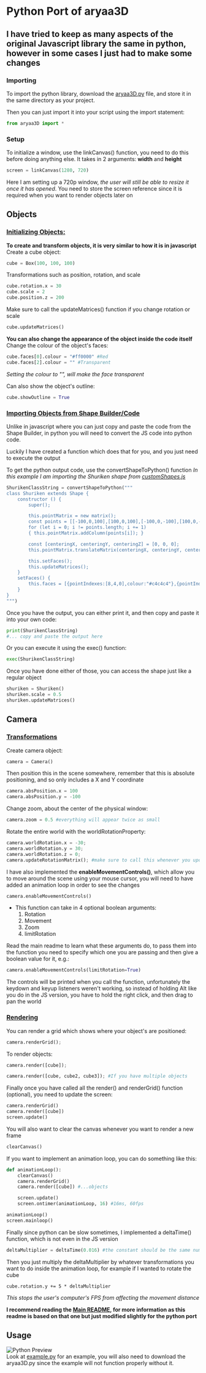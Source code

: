 # Python Port of aryaa3D
## I have tried to keep as many aspects of the original Javascript library the same in python, however in some cases I just had to make some changes

### Importing
To import the python library, download the [aryaa3D.py](aryaa3D.py) file, and store it in the same directory as your project.

Then you can just import it into your script using the import statement:
```python
from aryaa3D import *
```

### Setup
To initialize a window, use the linkCanvas() function, you need to do this before doing anything else. It takes in 2 arguments: **width** and **height**
```python
screen = linkCanvas(1280, 720)
```
Here I am setting up a 720p window, *the user will still be able to resize it once it has opened*. You need to store the screen reference since it is required when you want to render objects later on

## Objects
### <ins>Initializing Objects:</ins>
**To create and transform objects, it is very similar to how it is in javascript**
Create a cube object:
```python
cube = Box(100, 100, 100)
```

Transformations such as position, rotation, and scale
```python
cube.rotation.x = 30
cube.scale = 2
cube.position.z = 200
```

Make sure to call the updateMatrices() function if you change rotation or scale
```python
cube.updateMatrices()
```

**You can also change the appearance of the object inside the code itself**\
Change the colour of the object's faces:
```python
cube.faces[0].colour = "#ff0000" #Red
cube.faces[2].colour = "" #Transparent
```
*Setting the colour to "", will make the face transparent*

Can also show the object's outline:
```python
cube.showOutline = True
```

### <ins>Importing Objects from Shape Builder/Code</ins>
Unlike in javascript where you can just copy and paste the code from the Shape Builder, in python you will need to convert the JS code into python code.

Luckily I have created a function which does that for you, and you just need to execute the output

To get the python output code, use the convertShapeToPython() function
*In this example I am importing the Shuriken shape from [customShapes.js](ShapeBuilder/customShapes.js)*
```python
ShurikenClassString = convertShapeToPython("""
class Shuriken extends Shape {
    constructor () {
        super();

        this.pointMatrix = new matrix();
        const points = [[-100,0,100],[100,0,100],[-100,0,-100],[100,0,-100],[0,0,300],[300,0,0],[0,0,-300],[-300,0,0],[0,30,0],[0,-30,0]];
        for (let i = 0; i != points.length; i += 1)
        { this.pointMatrix.addColumn(points[i]); }

        const [centeringX, centeringY, centeringZ] = [0, 0, 0];
        this.pointMatrix.translateMatrix(centeringX, centeringY, centeringZ);

        this.setFaces();
        this.updateMatrices();
    }
    setFaces() {
        this.faces = [{pointIndexes:[8,4,0],colour:"#c4c4c4"},{pointIndexes:[8,4,1],colour:"#000000"},{pointIndexes:[8,1,5],colour:"#c4c4c4"},{pointIndexes:[8,5,3],colour:"#000000"},{pointIndexes:[8,3,6],colour:"#c4c4c4"},{pointIndexes:[8,2,6],colour:"#000000"},{pointIndexes:[8,2,7],colour:"#c4c4c4"},{pointIndexes:[8,0,7],colour:"#000000"},{pointIndexes:[9,4,0],colour:"#c4c4c4"},{pointIndexes:[9,4,1],colour:"#000000"},{pointIndexes:[9,1,5],colour:"#c4c4c4"},{pointIndexes:[9,5,3],colour:"#000000"},{pointIndexes:[9,3,6],colour:"#c4c4c4"},{pointIndexes:[9,2,6],colour:"#000000"},{pointIndexes:[9,2,7],colour:"#c4c4c4"},{pointIndexes:[9,0,7],colour:"#050505"}];
    }
}
""")
```

Once you have the output, you can either print it, and then copy and paste it into your own code:
```python
print(ShurikenClassString)
#... copy and paste the output here
```

Or you can execute it using the exec() function:
```python
exec(ShurikenClassString)
```

Once you have done either of those, you can access the shape just like a regular object
```python
shuriken = Shuriken()
shuriken.scale = 0.5
shuriken.updateMatrices()
```

## Camera
### <ins>Transformations</ins>
Create camera object:
```python
camera = Camera()
```

Then position this in the scene somewhere, remember that this is absolute positioning, and so only includes a X and Y coordinate
```python
camera.absPosition.x = 100
camera.absPosition.y = -100
```

Change zoom, about the center of the physical window:
```python
camera.zoom = 0.5 #everything will appear twice as small
```

Rotate the entire world with the worldRotationProperty:
```python
camera.worldRotation.x = -30;
camera.worldRotation.y = 30;
camera.worldRotation.z = 0;
camera.updateRotationMatrix(); #make sure to call this whenever you update the worldRotation
```

I have also implemented the **enableMovementControls()**, which allow you to move around the scene using your mouse cursor, you will need to have added an animation loop in order to see the changes
```python
camera.enableMovementControls()
```
- This function can take in 4 optional boolean arguments:
    1. Rotation
    2. Movement
    3. Zoom
    4. limitRotation
    
Read the main readme to learn what these arguments do, to pass them into the function you need to specify which one you are passing and then give a boolean value for it, e.g.:
```python
camera.enableMovementControls(limitRotation=True)
```
The controls will be printed when you call the function, unfortunately the keydown and keyup listeners weren't working, so instead of holding Alt like you do in the JS version, you have to hold the right click, and then drag to pan the world

### <ins>Rendering</ins>
You can render a grid which shows where your object's are positioned:
```python
camera.renderGrid();
```

To render objects:
```python
camera.render([cube]);

camera.render([cube, cube2, cube3]); #If you have multiple objects
```

Finally once you have called all the render() and renderGrid() function (optional), you need to update the screen:
```python
camera.renderGrid()
camera.render([cube])
screen.update()
```

You will also want to clear the canvas whenever you want to render a new frame
```python
clearCanvas()
```

If you want to implement an animation loop, you can do something like this:
```python
def animationLoop():
    clearCanvas()
    camera.renderGrid()
    camera.render([cube]) #...objects

    screen.update()
    screen.ontimer(animationLoop, 16) #16ms, 60fps

animationLoop()
screen.mainloop()
```

Finally since python can be slow sometimes, I implemented a deltaTime() function, which is not even in the JS version
```python
deltaMultiplier = deltaTime(0.016) #the constant should be the same num of ms as the animation loop
```

Then you just multiply the deltaMultiplier by whatever transformations you want to do inside the animation loop, for example if I wanted to rotate the cube
```
cube.rotation.y += 5 * deltaMultiplier
```
*This stops the user's computer's FPS from affecting the movement distance*

**I recommend reading the [Main README](https://github.com/AryaaSk/3D-Engine/blob/master/README.md), for more information as this readme is based on that one but just modified slightly for the python port** 

## Usage
![Python Preview](https://github.com/AryaaSk/3D-Engine/blob/master/Previews/PythonPreview.png?raw=true)\
Look at [example.py](example.py) for an example, you will also need to download the aryaa3D.py since the example will not function properly without it.